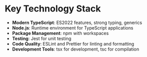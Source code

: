# Key Technology Stack

- **Modern TypeScript**: ES2022 features, strong typing, generics
- **Node.js**: Runtime environment for TypeScript applications
- **Package Management**: npm with workspaces
- **Testing**: Jest for unit testing
- **Code Quality**: ESLint and Prettier for linting and formatting
- **Development Tools**: tsx for development, tsc for compilation
